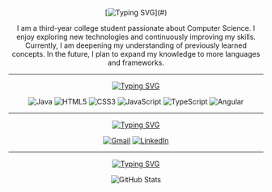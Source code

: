 <div align="center">

[![Typing SVG](https://readme-typing-svg.demolab.com?font=Anuphan&duration=1000&pause=1000&color=FFF4E6&center=true&repeat=false&width=250&lines=%F0%9F%91%8B+Welcome+to+my+Profile!)](#)

I am a third-year college student passionate about Computer Science. I enjoy exploring new technologies and continuously improving my skills. Currently, I am deepening my understanding of previously learned concepts. In the future, I plan to expand my knowledge to more languages and frameworks.

---

[![Typing SVG](https://readme-typing-svg.demolab.com?font=Anuphan&duration=1000&pause=1000&color=F4FCE3&center=true&repeat=false&width=250&lines=%F0%9F%8C%B1+Currently+Learning)](#)

![Java](https://img.shields.io/badge/Java-%23ED8B00.svg?style=for-the-badge&logo=openjdk&logoColor=white)
![HTML5](https://img.shields.io/badge/HTML5-%23E34F26.svg?style=for-the-badge&logo=html5&logoColor=white)
![CSS3](https://img.shields.io/badge/CSS3-%231572B6.svg?style=for-the-badge&logo=css3&logoColor=white)
![JavaScript](https://img.shields.io/badge/JavaScript-%23323330.svg?style=for-the-badge&logo=javascript&logoColor=%23F7DF1E)
![TypeScript](https://img.shields.io/badge/TypeScript-%23007ACC.svg?style=for-the-badge&logo=typescript&logoColor=white)
![Angular](https://img.shields.io/badge/Angular-%23DD0031.svg?style=for-the-badge&logo=angular&logoColor=white)

---

[![Typing SVG](https://readme-typing-svg.demolab.com?font=Anuphan&duration=1000&pause=1000&color=F8F0FC&center=true&repeat=false&width=250&lines=%F0%9F%93%AB+Contact+Me)](#)

[![Gmail](https://img.shields.io/badge/Gmail-D14836?style=for-the-badge&logo=gmail&logoColor=white)](mailto:m.fdeen02@gmail.com)
[![LinkedIn](https://img.shields.io/badge/LinkedIn-%230077B5.svg?style=for-the-badge&logo=linkedin&logoColor=white)](https://www.linkedin.com/in/fdeen02)

---

[![Typing SVG](https://readme-typing-svg.demolab.com?font=Anuphan&duration=1000&pause=1000&color=E7F5FF&center=true&repeat=false&width=250&lines=%F0%9F%93%8A+My+GitHub+Stats)](#)

<picture>
    <source
        srcset="https://fdeen02-github-readme-stats.vercel.app/api?username=fdeen02&show_icons=true&theme=dark&hide_title=true&hide_border=true"
        media="(prefers-color-scheme: dark)"
    />
    <source
        srcset="https://fdeen02-github-readme-stats.vercel.app/api?username=fdeen02&show_icons=true&hide_title=true&hide_border=true"
        media="(prefers-color-scheme: light), (prefers-color-scheme: no-preference)"
    />
    <img src="https://fdeen02-github-readme-stats.vercel.app/api?username=fdeen02&show_icons=true&hide_title=true&hide_border=true" alt="GitHub Stats" />
</picture>

</div>
